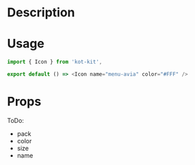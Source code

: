 # Description

# Usage
```javascript
import { Icon } from 'kot-kit',

export default () => <Icon name="menu-avia" color="#FFF" />
```

# Props
ToDo:
* pack
* color
* size
* name